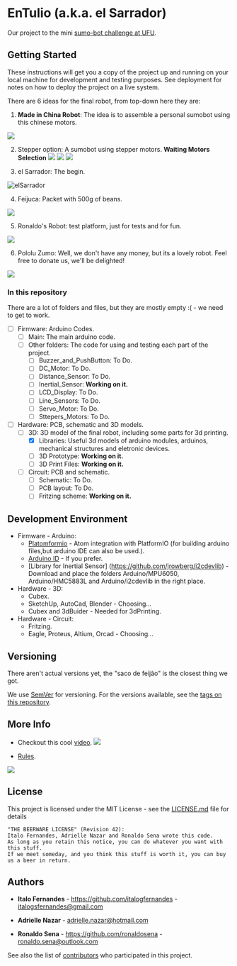 # EnTulio (a.k.a. el Sarrador)

Our project to the mini [sumo-bot challenge at UFU](http://www.lasec.feelt.ufu.br/sumocup).

## Getting Started

These instructions will get you a copy of the project up and running on your local machine for development and testing purposes. See deployment for notes on how to deploy the project on a live system.

There are 6 ideas for the final robot, from top-down here they are:

1. **Made in China Robot**: The idea is to assemble a personal sumobot using this chinese motors.

![](/Docs/Pictures/motors_encoders_wheel.JPG)

2. Stepper option: A sumobot using stepper motors. **Waiting Motors Selection**
![](/Docs/Pictures/italo_motor_1.jpg)
![](/Docs/Pictures/italo_motor_2.jpg)
![](/Docs/Pictures/italo_motor_3.jpg)

3. el Sarrador: The begin.

![elSarrador](/Docs/Pictures/elSarrador.gif)

4. Feijuca: Packet with 500g of beans.

![](/Docs/Pictures/feijao.jpg)

5. Ronaldo's Robot: test platform, just for tests and for fun.

![](/Docs/Pictures/chassi-acrilico.jpg)

6. Pololu Zumo: Well, we don't have any money, but its a lovely robot. Feel free to donate us, we'll be delighted!

![](/Docs/Pictures/pololu_zumo.jpg)

### In this repository

There are a lot of folders and files, but they are mostly empty :( - we need to get to work.

- [ ] Firmware: Arduino Codes.
  - [ ] Main: The main arduino code.
  - [ ] Other folders: The code for using and testing each part of the project.
    - [ ] Buzzer_and_PushButton: To Do.
    - [ ] DC_Motor: To Do.
    - [ ] Distance_Sensor: To Do.
    - [ ] Inertial_Sensor: **Working on it.**
    - [ ] LCD_Display: To Do.
    - [ ] Line_Sensors: To Do.
    - [ ] Servo_Motor: To Do.
    - [ ] Sttepers_Motors: To Do.
- [ ] Hardware: PCB, schematic and 3D models.
  - [ ] 3D: 3D model of the final robot, including some parts for 3d printing.
    - [x] Libraries: Useful 3d models of arduino modules, arduinos, mechanical structures and eletronic devices.
    - [ ] 3D Prototype: **Working on it.**
    - [ ] 3D Print Files: **Working on it.**
  - [ ] Circuit: PCB and schematic.
    - [ ] Schematic: To Do.
    - [ ] PCB layout: To Do.
    - [ ] Fritzing scheme: **Working on it.**

## Development Environment

* Firmware - Arduino:
  *  [Platomformio](https://atom.io/packages/platomformio) - Atom integration with PlatformIO (for building arduino files,but arduino IDE can also be used.).
  * [Arduino ID](www.arduino.cc) - If you prefer.
  * [Library for Inertial Sensor] (https://github.com/jrowberg/i2cdevlib) - Download and place the folders Arduino/MPU6050, Arduino/HMC5883L and Arduino/i2cdevlib in the right place.
* Hardware - 3D:
  * Cubex.
  * SketchUp, AutoCad, Blender - Choosing...
  * Cubex and 3dBuider - Needed for 3dPrinting.
* Hardware - Circuit:
  * Fritzing.
  * Eagle, Proteus, Altium, Orcad - Choosing...

## Versioning

There aren't actual versions yet,  the "saco de feijão" is the closest thing we got.

We use [SemVer](http://semver.org/) for versioning. For the versions available, see the [tags on this repository](https://github.com/your/project/tags).

## More Info

* Checkout this cool [video](https://www.youtube.com/watch?v=ABleYAFDfmY).
![](/Docs/Pictures/playgroundvideo.JPG)

* [Rules](http://www.lasec.feelt.ufu.br/sumocup).

![](/Docs/Pictures/rules.JPG)

## License

This project is licensed under the MIT License - see the [LICENSE.md](LICENSE.md) file for details

```
"THE BEERWARE LICENSE" (Revision 42):
Italo Fernandes, Adrielle Nazar and Ronaldo Sena wrote this code.
As long as you retain this notice, you can do whatever you want with this stuff.
If we meet someday, and you think this stuff is worth it, you can buy us a beer in return.
```
## Authors

* **Italo Fernandes** - https://github.com/italogfernandes - italogsfernandes@gmail.com

* **Adrielle Nazar** - adrielle.nazar@hotmail.com

* **Ronaldo Sena** - https://github.com/ronaldosena - ronaldo.sena@outlook.com

See also the list of [contributors](https://github.com/your/project/contributors) who participated in this project.
